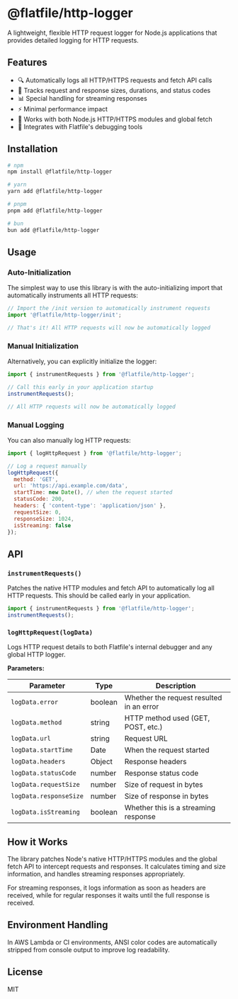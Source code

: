 # @flatfile/http-logger

A lightweight, flexible HTTP request logger for Node.js applications that provides detailed logging for HTTP requests.

## Features

- 🔍 Automatically logs all HTTP/HTTPS requests and fetch API calls
- 🔄 Tracks request and response sizes, durations, and status codes
- 📊 Special handling for streaming responses
- ⚡ Minimal performance impact
- 🧩 Works with both Node.js HTTP/HTTPS modules and global fetch
- 🔌 Integrates with Flatfile's debugging tools

## Installation

```bash
# npm
npm install @flatfile/http-logger

# yarn
yarn add @flatfile/http-logger

# pnpm
pnpm add @flatfile/http-logger

# bun
bun add @flatfile/http-logger
```

## Usage

### Auto-Initialization

The simplest way to use this library is with the auto-initializing import that automatically instruments all HTTP requests:

```javascript
// Import the /init version to automatically instrument requests
import '@flatfile/http-logger/init';

// That's it! All HTTP requests will now be automatically logged
```

### Manual Initialization

Alternatively, you can explicitly initialize the logger:

```javascript
import { instrumentRequests } from '@flatfile/http-logger';

// Call this early in your application startup
instrumentRequests();

// All HTTP requests will now be automatically logged
```

### Manual Logging

You can also manually log HTTP requests:

```javascript
import { logHttpRequest } from '@flatfile/http-logger';

// Log a request manually
logHttpRequest({
  method: 'GET',
  url: 'https://api.example.com/data',
  startTime: new Date(), // when the request started
  statusCode: 200,
  headers: { 'content-type': 'application/json' },
  requestSize: 0,
  responseSize: 1024,
  isStreaming: false
});
```

## API

### `instrumentRequests()`

Patches the native HTTP modules and fetch API to automatically log all HTTP requests. This should be called early in your application.

```javascript
import { instrumentRequests } from '@flatfile/http-logger';
instrumentRequests();
```

### `logHttpRequest(logData)`

Logs HTTP request details to both Flatfile's internal debugger and any global HTTP logger.

**Parameters:**

| Parameter | Type | Description |
|-----------|------|-------------|
| `logData.error` | boolean | Whether the request resulted in an error |
| `logData.method` | string | HTTP method used (GET, POST, etc.) |
| `logData.url` | string | Request URL |
| `logData.startTime` | Date | When the request started |
| `logData.headers` | Object | Response headers |
| `logData.statusCode` | number | Response status code |
| `logData.requestSize` | number | Size of request in bytes |
| `logData.responseSize` | number | Size of response in bytes |
| `logData.isStreaming` | boolean | Whether this is a streaming response |

## How it Works

The library patches Node's native HTTP/HTTPS modules and the global fetch API to intercept requests and responses. It calculates timing and size information, and handles streaming responses appropriately.

For streaming responses, it logs information as soon as headers are received, while for regular responses it waits until the full response is received.

## Environment Handling

In AWS Lambda or CI environments, ANSI color codes are automatically stripped from console output to improve log readability.

## License

MIT
